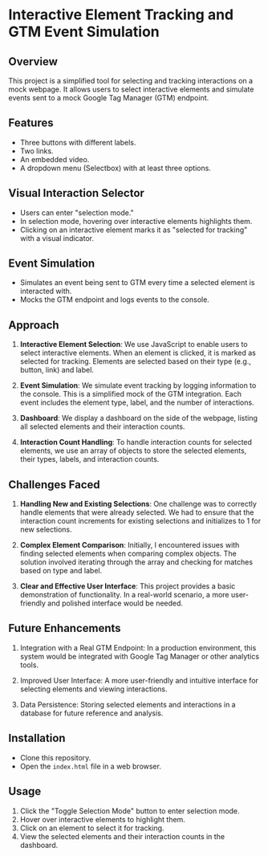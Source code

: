 # Interactive Element Tracking and GTM Event Simulation

## Overview

This project is a simplified tool for selecting and tracking interactions on a mock webpage. It allows users to select interactive elements and simulate events sent to a mock Google Tag Manager (GTM) endpoint.

## Features

- Three buttons with different labels.
- Two links.
- An embedded video.
- A dropdown menu (Selectbox) with at least three options.

## Visual Interaction Selector

- Users can enter "selection mode."
- In selection mode, hovering over interactive elements highlights them.
- Clicking on an interactive element marks it as "selected for tracking" with a visual indicator.

## Event Simulation

- Simulates an event being sent to GTM every time a selected element is interacted with.
- Mocks the GTM endpoint and logs events to the console.

## Approach

1. **Interactive Element Selection**: We use JavaScript to enable users to select interactive elements. When an element is clicked, it is marked as selected for tracking. Elements are selected based on their type (e.g., button, link) and label.

2. **Event Simulation**: We simulate event tracking by logging information to the console. This is a simplified mock of the GTM integration. Each event includes the element type, label, and the number of interactions.

3. **Dashboard**: We display a dashboard on the side of the webpage, listing all selected elements and their interaction counts.

4. **Interaction Count Handling**: To handle interaction counts for selected elements, we use an array of objects to store the selected elements, their types, labels, and interaction counts.

## Challenges Faced

1. **Handling New and Existing Selections**: One challenge was to correctly handle elements that were already selected. We had to ensure that the interaction count increments for existing selections and initializes to 1 for new selections.

2. **Complex Element Comparison**: Initially, I encountered issues with finding selected elements when comparing complex objects. The solution involved iterating through the array and checking for matches based on type and label.

3. **Clear and Effective User Interface**: This project provides a basic demonstration of functionality. In a real-world scenario, a more user-friendly and polished interface would be needed.

## Future Enhancements

1. Integration with a Real GTM Endpoint: In a production environment, this system would be integrated with Google Tag Manager or other analytics tools.

2. Improved User Interface: A more user-friendly and intuitive interface for selecting elements and viewing interactions.

3. Data Persistence: Storing selected elements and interactions in a database for future reference and analysis.

## Installation

- Clone this repository.
- Open the `index.html` file in a web browser.

## Usage

1. Click the "Toggle Selection Mode" button to enter selection mode.
2. Hover over interactive elements to highlight them.
3. Click on an element to select it for tracking.
4. View the selected elements and their interaction counts in the dashboard.
